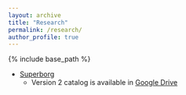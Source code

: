 ```yaml
---
layout: archive
title: "Research"
permalink: /research/
author_profile: true
---
```


{% include base_path %}

* <a href='https://archive.stsci.edu/hlsp/superborg'>Superborg</a>
  * Version 2 catalog is available in <a href='https://drive.google.com/drive/folders/1itAf8GdaWwgoYp6yI7M-IWQ2-x5xSnz9?usp=sharing'>Google Drive</a>

